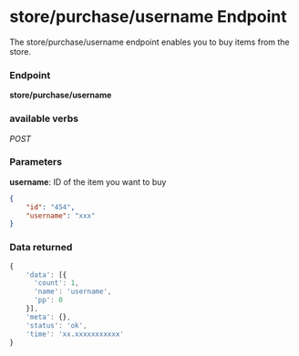 # store/purchase/username Endpoint

The store/purchase/username endpoint enables you to buy items from the store.

### Endpoint

**store/purchase/username**

### available verbs

_POST_

### Parameters

**username**: ID of the item you want to buy

```json
{
    "id": "454",
    "username": "xxx"
}
```

### Data returned

```js
{
    'data': [{
      'count': 1,
      'name': 'username',
      'pp': 0
    }],
    'meta': {},
    'status': 'ok',
    'time': 'xx.xxxxxxxxxxx'
}
```